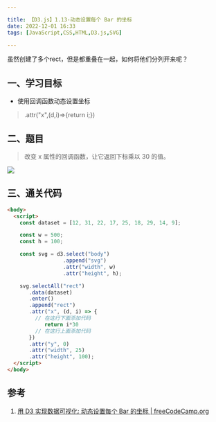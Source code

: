 ```yaml
---

title: 【D3.js】1.13-动态设置每个 Bar 的坐标
date: 2022-12-01 16:33
tags: [JavaScript,CSS,HTML,D3.js,SVG]

---
```


虽然创建了多个rect，但是都重叠在一起，如何将他们分列开来呢？

<!-- more -->

## 一、学习目标
* 使用回调函数动态设置坐标
> .attr("x",(d,i)=>{return i;})

## 二、题目
> 改变 x 属性的回调函数，让它返回下标乘以 30 的值。

![](https://pic-1313582683.cos.ap-chongqing.myqcloud.com/2022/202212011637460.png)

## 三、通关代码
```html
<body>
  <script>
    const dataset = [12, 31, 22, 17, 25, 18, 29, 14, 9];

    const w = 500;
    const h = 100;

    const svg = d3.select("body")
                  .append("svg")
                  .attr("width", w)
                  .attr("height", h);

    svg.selectAll("rect")
       .data(dataset)
       .enter()
       .append("rect")
       .attr("x", (d, i) => {
         // 在这行下面添加代码
	        return i*30
         // 在这行上面添加代码
       })
       .attr("y", 0)
       .attr("width", 25)
       .attr("height", 100);
  </script>
</body>

```

## 参考
1. [用 D3 实现数据可视化: 动态设置每个 Bar 的坐标 | freeCodeCamp.org](https://www.freecodecamp.org/chinese/learn/data-visualization/data-visualization-with-d3/dynamically-set-the-coordinates-for-each-bar)
